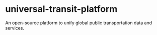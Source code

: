 # universal-transit-platform
An open-source platform to unify global public transportation data and services.
